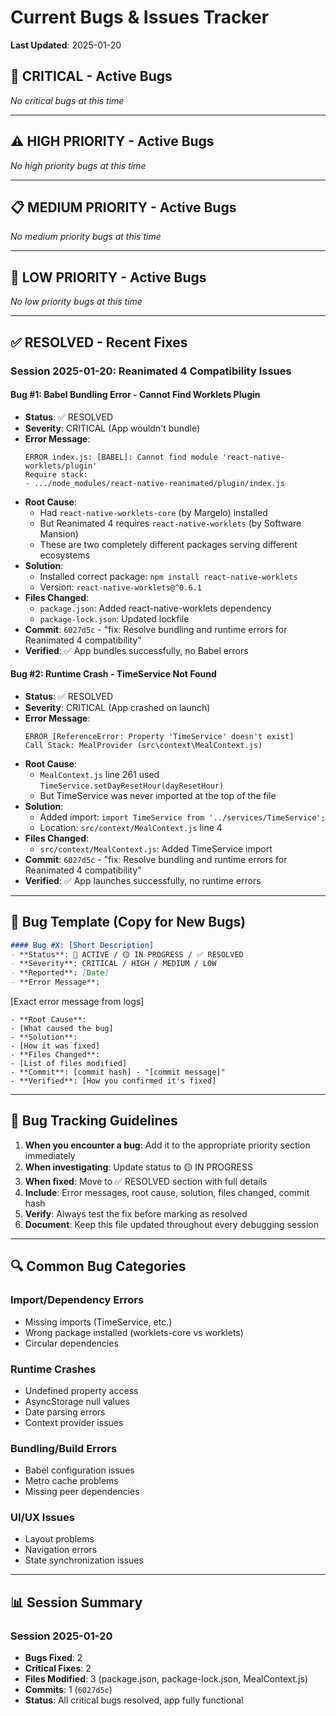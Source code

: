 # Current Bugs & Issues Tracker

**Last Updated**: 2025-01-20

## 🚨 CRITICAL - Active Bugs

*No critical bugs at this time*

---

## ⚠️ HIGH PRIORITY - Active Bugs

*No high priority bugs at this time*

---

## 📋 MEDIUM PRIORITY - Active Bugs

*No medium priority bugs at this time*

---

## 🔧 LOW PRIORITY - Active Bugs

*No low priority bugs at this time*

---

## ✅ RESOLVED - Recent Fixes

### Session 2025-01-20: Reanimated 4 Compatibility Issues

#### Bug #1: Babel Bundling Error - Cannot Find Worklets Plugin
- **Status**: ✅ RESOLVED
- **Severity**: CRITICAL (App wouldn't bundle)
- **Error Message**:
  ```
  ERROR index.js: [BABEL]: Cannot find module 'react-native-worklets/plugin'
  Require stack:
  - .../node_modules/react-native-reanimated/plugin/index.js
  ```
- **Root Cause**:
  - Had `react-native-worklets-core` (by Margelo) installed
  - But Reanimated 4 requires `react-native-worklets` (by Software Mansion)
  - These are two completely different packages serving different ecosystems
- **Solution**:
  - Installed correct package: `npm install react-native-worklets`
  - Version: `react-native-worklets@^0.6.1`
- **Files Changed**:
  - `package.json`: Added react-native-worklets dependency
  - `package-lock.json`: Updated lockfile
- **Commit**: `6027d5c` - "fix: Resolve bundling and runtime errors for Reanimated 4 compatibility"
- **Verified**: ✅ App bundles successfully, no Babel errors

#### Bug #2: Runtime Crash - TimeService Not Found
- **Status**: ✅ RESOLVED
- **Severity**: CRITICAL (App crashed on launch)
- **Error Message**:
  ```
  ERROR [ReferenceError: Property 'TimeService' doesn't exist]
  Call Stack: MealProvider (src\context\MealContext.js)
  ```
- **Root Cause**:
  - `MealContext.js` line 261 used `TimeService.setDayResetHour(dayResetHour)`
  - But TimeService was never imported at the top of the file
- **Solution**:
  - Added import: `import TimeService from '../services/TimeService';`
  - Location: `src/context/MealContext.js` line 4
- **Files Changed**:
  - `src/context/MealContext.js`: Added TimeService import
- **Commit**: `6027d5c` - "fix: Resolve bundling and runtime errors for Reanimated 4 compatibility"
- **Verified**: ✅ App launches successfully, no runtime errors

---

## 📝 Bug Template (Copy for New Bugs)

```markdown
#### Bug #X: [Short Description]
- **Status**: 🔴 ACTIVE / 🟡 IN PROGRESS / ✅ RESOLVED
- **Severity**: CRITICAL / HIGH / MEDIUM / LOW
- **Reported**: [Date]
- **Error Message**:
  ```
  [Exact error message from logs]
  ```
- **Root Cause**:
  - [What caused the bug]
- **Solution**:
  - [How it was fixed]
- **Files Changed**:
  - [List of files modified]
- **Commit**: [commit hash] - "[commit message]"
- **Verified**: [How you confirmed it's fixed]
```

---

## 🎯 Bug Tracking Guidelines

1. **When you encounter a bug**: Add it to the appropriate priority section immediately
2. **When investigating**: Update status to 🟡 IN PROGRESS
3. **When fixed**: Move to ✅ RESOLVED section with full details
4. **Include**: Error messages, root cause, solution, files changed, commit hash
5. **Verify**: Always test the fix before marking as resolved
6. **Document**: Keep this file updated throughout every debugging session

---

## 🔍 Common Bug Categories

### Import/Dependency Errors
- Missing imports (TimeService, etc.)
- Wrong package installed (worklets-core vs worklets)
- Circular dependencies

### Runtime Crashes
- Undefined property access
- AsyncStorage null values
- Date parsing errors
- Context provider issues

### Bundling/Build Errors
- Babel configuration issues
- Metro cache problems
- Missing peer dependencies

### UI/UX Issues
- Layout problems
- Navigation errors
- State synchronization issues

---

## 📊 Session Summary

### Session 2025-01-20
- **Bugs Fixed**: 2
- **Critical Fixes**: 2
- **Files Modified**: 3 (package.json, package-lock.json, MealContext.js)
- **Commits**: 1 (`6027d5c`)
- **Status**: All critical bugs resolved, app fully functional
